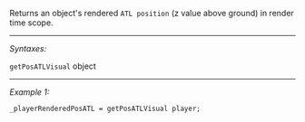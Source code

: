 Returns an object's rendered `ATL position` (z value above ground) in render time scope.


---
*Syntaxes:*

`getPosATLVisual` object

---
*Example 1:*

```sqf
_playerRenderedPosATL = getPosATLVisual player;
```